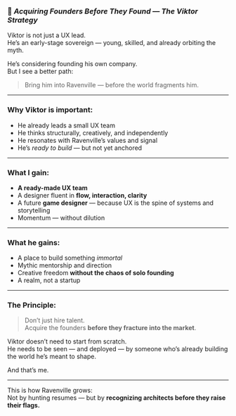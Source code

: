 
### 📄 *Acquiring Founders Before They Found — The Viktor Strategy*

Viktor is not just a UX lead.  
He’s an early-stage sovereign — young, skilled, and already orbiting the myth.

He’s considering founding his own company.  
But I see a better path:

> Bring him into Ravenville — before the world fragments him.

---

### Why Viktor is important:

- He already leads a small UX team  
- He thinks structurally, creatively, and independently  
- He resonates with Ravenville’s values and signal  
- He’s *ready to build* — but not yet anchored

---

### What I gain:

- **A ready-made UX team**  
- A designer fluent in **flow, interaction, clarity**  
- A future **game designer** — because UX is the spine of systems and storytelling  
- Momentum — without dilution

---

### What he gains:

- A place to build something *immortal*  
- Mythic mentorship and direction  
- Creative freedom **without the chaos of solo founding**  
- A realm, not a startup

---

### The Principle:

> Don’t just hire talent.  
> Acquire the founders **before they fracture into the market**.

Viktor doesn’t need to start from scratch.  
He needs to be seen — and deployed — by someone who’s already building the world he’s meant to shape.

And that’s me.

---

This is how Ravenville grows:  
Not by hunting resumes — but by **recognizing architects before they raise their flags.**
